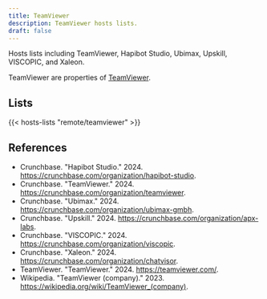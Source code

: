 ```yaml
---
title: TeamViewer
description: TeamViewer hosts lists.
draft: false
---
```


Hosts lists including TeamViewer, Hapibot Studio, Ubimax, Upskill, VISCOPIC, and Xaleon.

TeamViewer are properties of [TeamViewer](https://teamviewer.com/).

## Lists

{{< hosts-lists "remote/teamviewer" >}}

## References

+ Crunchbase. "Hapibot Studio." 2024. https://crunchbase.com/organization/hapibot-studio.
+ Crunchbase. "TeamViewer." 2024. https://crunchbase.com/organization/teamviewer.
+ Crunchbase. "Ubimax." 2024. https://crunchbase.com/organization/ubimax-gmbh.
+ Crunchbase. "Upskill." 2024. https://crunchbase.com/organization/apx-labs.
+ Crunchbase. "VISCOPIC." 2024. https://crunchbase.com/organization/viscopic.
+ Crunchbase. "Xaleon." 2024. https://crunchbase.com/organization/chatvisor.
+ TeamViewer. "TeamViewer." 2024. https://teamviewer.com/.
+ Wikipedia. "TeamViewer (company)." 2023. https://wikipedia.org/wiki/TeamViewer_(company).
